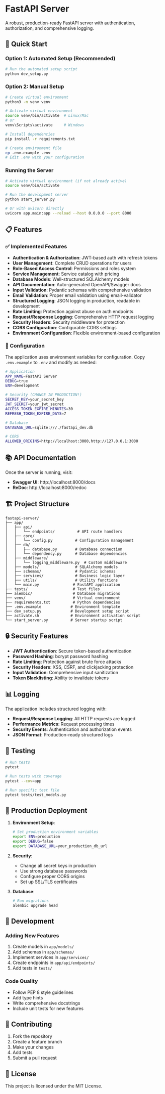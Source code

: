 # FastAPI Server

A robust, production-ready FastAPI server with authentication, authorization, and comprehensive logging.

## 🚀 Quick Start

### Option 1: Automated Setup (Recommended)
```bash
# Run the automated setup script
python dev_setup.py
```

### Option 2: Manual Setup
```bash
# Create virtual environment
python3 -m venv venv

# Activate virtual environment
source venv/bin/activate  # Linux/Mac
# or
venv\Scripts\activate     # Windows

# Install dependencies
pip install -r requirements.txt

# Create environment file
cp .env.example .env
# Edit .env with your configuration
```

### Running the Server
```bash
# Activate virtual environment (if not already active)
source venv/bin/activate

# Run the development server
python start_server.py

# Or with uvicorn directly
uvicorn app.main:app --reload --host 0.0.0.0 --port 8000
```

## 📋 Features

### ✅ Implemented Features
- **Authentication & Authorization**: JWT-based auth with refresh tokens
- **User Management**: Complete CRUD operations for users
- **Role-Based Access Control**: Permissions and roles system
- **Service Management**: Service catalog with pricing
- **Database Models**: Well-structured SQLAlchemy models
- **API Documentation**: Auto-generated OpenAPI/Swagger docs
- **Input Validation**: Pydantic schemas with comprehensive validation
- **Email Validation**: Proper email validation using email-validator
- **Structured Logging**: JSON logging in production, readable in development
- **Rate Limiting**: Protection against abuse on auth endpoints
- **Request/Response Logging**: Comprehensive HTTP request logging
- **Security Headers**: Security middleware for protection
- **CORS Configuration**: Configurable CORS settings
- **Environment Configuration**: Flexible environment-based configuration

### 🔧 Configuration

The application uses environment variables for configuration. Copy `.env.example` to `.env` and modify as needed:

```bash
# Application
APP_NAME=FastAPI Server
DEBUG=true
ENV=development

# Security (CHANGE IN PRODUCTION!)
SECRET_KEY=your_secret_key
JWT_SECRET=your_jwt_secret
ACCESS_TOKEN_EXPIRE_MINUTES=30
REFRESH_TOKEN_EXPIRE_DAYS=7

# Database
DATABASE_URL=sqlite:///./fastapi_dev.db

# CORS
ALLOWED_ORIGINS=http://localhost:3000,http://127.0.0.1:3000
```

## 📚 API Documentation

Once the server is running, visit:
- **Swagger UI**: http://localhost:8000/docs
- **ReDoc**: http://localhost:8000/redoc

## 🏗️ Project Structure

```
fastapi-server/
├── app/
│   ├── api/
│   │   └── endpoints/          # API route handlers
│   ├── core/
│   │   └── config.py          # Configuration management
│   ├── db/
│   │   ├── database.py        # Database connection
│   │   └── dependency.py      # Database dependencies
│   ├── middleware/
│   │   └── logging_middleware.py  # Custom middleware
│   ├── models/                # SQLAlchemy models
│   ├── schemas/               # Pydantic schemas
│   ├── services/              # Business logic layer
│   ├── utils/                 # Utility functions
│   └── main.py               # FastAPI application
├── tests/                    # Test files
├── alembic/                  # Database migrations
├── venv/                     # Virtual environment
├── requirements.txt          # Python dependencies
├── .env.example             # Environment template
├── dev_setup.py             # Development setup script
├── activate.sh              # Environment activation script
└── start_server.py          # Server startup script
```

## 🔒 Security Features

- **JWT Authentication**: Secure token-based authentication
- **Password Hashing**: bcrypt password hashing
- **Rate Limiting**: Protection against brute force attacks
- **Security Headers**: XSS, CSRF, and clickjacking protection
- **Input Validation**: Comprehensive input sanitization
- **Token Blacklisting**: Ability to invalidate tokens

## 📊 Logging

The application includes structured logging with:
- **Request/Response Logging**: All HTTP requests are logged
- **Performance Metrics**: Request processing times
- **Security Events**: Authentication and authorization events
- **JSON Format**: Production-ready structured logs

## 🧪 Testing

```bash
# Run tests
pytest

# Run tests with coverage
pytest --cov=app

# Run specific test file
pytest tests/test_models.py
```

## 🚀 Production Deployment

1. **Environment Setup**:
   ```bash
   # Set production environment variables
   export ENV=production
   export DEBUG=false
   export DATABASE_URL=your_production_db_url
   ```

2. **Security**:
   - Change all secret keys in production
   - Use strong database passwords
   - Configure proper CORS origins
   - Set up SSL/TLS certificates

3. **Database**:
   ```bash
   # Run migrations
   alembic upgrade head
   ```

## 📝 Development

### Adding New Features
1. Create models in `app/models/`
2. Add schemas in `app/schemas/`
3. Implement services in `app/services/`
4. Create endpoints in `app/api/endpoints/`
5. Add tests in `tests/`

### Code Quality
- Follow PEP 8 style guidelines
- Add type hints
- Write comprehensive docstrings
- Include unit tests for new features

## 🤝 Contributing

1. Fork the repository
2. Create a feature branch
3. Make your changes
4. Add tests
5. Submit a pull request

## 📄 License

This project is licensed under the MIT License.


